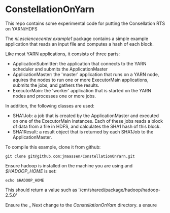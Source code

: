 # ConstellationOnYarn

This repo contains some experimental code for putting the Consellation RTS on YARN/HDFS

The _nl.esciencecenter.example1_ package contains a simple example application that reads an input file and computes a hash of each block.

Like most YARN applications, it consists of three parts: 

- ApplicationSubmitter: the application that connects to the YARN scheduler and submits the ApplicationMaster 
- ApplicationMaster: the 'master' application that runs on a YARN node, aquires the nodes to run one or more ExecutorMain applications, submits the jobs, and gathers the results.
- ExecutorMain: the 'worker' application that is started on the YARN nodes and processes one or more jobs.

In addition, the following classes are used:

- SHA1Job: a job that is created by the ApplicationMaster and executed on one of the ExecutorMain instances. Each of these jobs reads a block of data from a file in HDFS, and calculates the SHA1 hash of this block.
- SHA1Result: a result object that is returned by each SHA1Job to the ApplicationMaster.

To compile this example, clone it from github: 

	git clone git@github.com:jmaassen/ConstellationOnYarn.git

Ensure hadoop is installed on the machine you are using and _$HADOOP_HOME_ is set: 

	echo $HADOOP_HOME

This should return a value such as '/cm/shared/package/hadoop/hadoop-2.5.0'





Ensure the _ Next change to the _ConstellationOnYarn_ directory.  a ensure 






